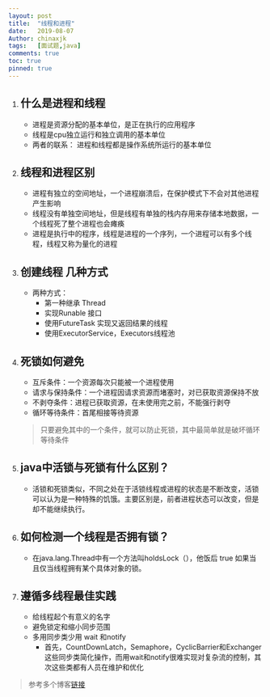 ```yaml
---
layout:	post
title:	"线程和进程"
date:	2019-08-07
Author: chinaxjk
tags:	[面试题,java]
comments: true
toc: true
pinned: true
---
```

1. ## 什么是进程和线程
	
	+ 进程是资源分配的基本单位，是正在执行的应用程序
	+ 线程是cpu独立运行和独立调用的基本单位
	+ 两者的联系： 进程和线程都是操作系统所运行的基本单位

2. ## 线程和进程区别

	+ 进程有独立的空间地址，一个进程崩溃后，在保护模式下不会对其他进程产生影响
	+ 线程没有单独空间地址，但是线程有单独的栈内存用来存储本地数据，一个线程死了整个进程也会瘫痪
	+ 进程是执行中的程序，线程是进程的一个序列，一个进程可以有多个线程，线程又称为量化的进程

3. ## 创建线程 几种方式

	+ 两种方式：
		+ 第一种继承 Thread
		+ 实现Runable 接口
		+ 使用FutureTask 实现又返回结果的线程
		+ 使用ExecutorService，Executors线程池

4. ## 死锁如何避免

	+ 互斥条件：一个资源每次只能被一个进程使用
	+ 请求与保持条件：一个进程因请求资源而堵塞时，对已获取资源保持不放
	+ 不剥夺条件：进程已获取资源，在未使用完之前，不能强行剥夺
	+ 循环等待条件：首尾相接等待资源

	> 只要避免其中的一个条件，就可以防止死锁，其中最简单就是破坏循环等待条件

5. ## java中活锁与死锁有什么区别？
	
	+ 活锁和死锁类似，不同之处在于活锁线程或进程的状态是不断改变，活锁可以认为是一种特殊的饥饿。主要区别是，前者进程状态可以改变，但是却不能继续执行。

6. ## 如何检测一个线程是否拥有锁？

	+ 在java.lang.Thread中有一个方法叫holdsLock（），他饭后 true 如果当且仅当线程拥有某个具体对象的锁。

7. ## 遵循多线程最佳实践

	+ 给线程起个有意义的名字
	+ 避免锁定和缩小同步范围
	+ 多用同步类少用 wait 和notify
		+ 首先，CountDownLatch，Semaphore，CyclicBarrier和Exchanger 这些同步类简化操作，而用wait和notify很难实现对复杂流的控制，其次这些类都有人员在维护和优化


> 参考多个博客[链接](https://www.cnblogs.com/kexianting/p/8566318.html)


